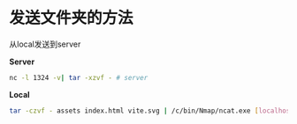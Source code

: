 # 发送文件夹的方法

从local发送到server


**Server**

```sh
nc -l 1324 -v| tar -xzvf - # server
```

**Local**

```sh
tar -czvf - assets index.html vite.svg | /c/bin/Nmap/ncat.exe [localhost] 1324 # local
```

